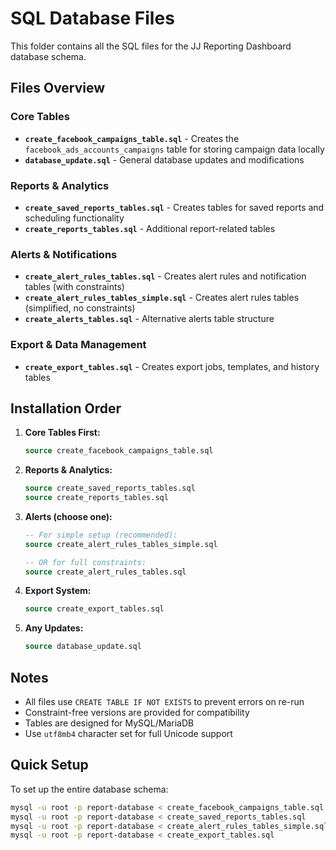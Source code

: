 # SQL Database Files

This folder contains all the SQL files for the JJ Reporting Dashboard database schema.

## Files Overview

### Core Tables
- **`create_facebook_campaigns_table.sql`** - Creates the `facebook_ads_accounts_campaigns` table for storing campaign data locally
- **`database_update.sql`** - General database updates and modifications

### Reports & Analytics
- **`create_saved_reports_tables.sql`** - Creates tables for saved reports and scheduling functionality
- **`create_reports_tables.sql`** - Additional report-related tables

### Alerts & Notifications
- **`create_alert_rules_tables.sql`** - Creates alert rules and notification tables (with constraints)
- **`create_alert_rules_tables_simple.sql`** - Creates alert rules tables (simplified, no constraints)
- **`create_alerts_tables.sql`** - Alternative alerts table structure

### Export & Data Management
- **`create_export_tables.sql`** - Creates export jobs, templates, and history tables

## Installation Order

1. **Core Tables First:**
   ```sql
   source create_facebook_campaigns_table.sql
   ```

2. **Reports & Analytics:**
   ```sql
   source create_saved_reports_tables.sql
   source create_reports_tables.sql
   ```

3. **Alerts (choose one):**
   ```sql
   -- For simple setup (recommended):
   source create_alert_rules_tables_simple.sql
   
   -- OR for full constraints:
   source create_alert_rules_tables.sql
   ```

4. **Export System:**
   ```sql
   source create_export_tables.sql
   ```

5. **Any Updates:**
   ```sql
   source database_update.sql
   ```

## Notes

- All files use `CREATE TABLE IF NOT EXISTS` to prevent errors on re-run
- Constraint-free versions are provided for compatibility
- Tables are designed for MySQL/MariaDB
- Use `utf8mb4` character set for full Unicode support

## Quick Setup

To set up the entire database schema:

```bash
mysql -u root -p report-database < create_facebook_campaigns_table.sql
mysql -u root -p report-database < create_saved_reports_tables.sql
mysql -u root -p report-database < create_alert_rules_tables_simple.sql
mysql -u root -p report-database < create_export_tables.sql
```

